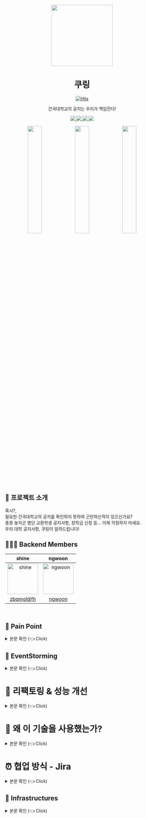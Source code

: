 
<p align="middle" >
  <img width="200px;" src="https://user-images.githubusercontent.com/60593969/224698214-0b3215cc-d87a-453b-bcb6-08f64b8741a1.png"/>
</p>
<h1 align="middle">쿠링</h1>

<div align="middle" >

  [![Hits](https://hits.seeyoufarm.com/api/count/incr/badge.svg?url=https%3A%2F%2Fgithub.com%2FKU-Stacks%2Fku-ring-backend-web&count_bg=%2379C83D&title_bg=%23555555&icon=&icon_color=%23E7E7E7&title=hits&edge_flat=false)](https://hits.seeyoufarm.com)

</div>

<p align="middle">건국대학교의 공지는 우리가 책임진다!</p>

<div align="center">
    <a href="https://apps.apple.com/KR/app/id1609873520?mt=8">
        <img src="https://img.shields.io/badge/Apple Store-f3f3f3?style=flat&logo=apple&logoColor=black">
    </a>
    <a href="https://play.google.com/store/apps/details?id=com.ku_stacks.ku_ring">
        <img src="https://img.shields.io/badge/Google Store-90c8ff?style=flat&logo=Google&logoColor=white">
    </a>
    <a href="https://sonarcloud.io/project/overview?id=KU-Stacks_ku-ring-backend-web">
        <img src="https://sonarcloud.io/api/project_badges/measure?project=KU-Stacks_ku-ring-backend-web&metric=coverage"/>
    </a>
    <a href="https://sonarcloud.io/project/overview?id=KU-Stacks_ku-ring-backend-web">
        <img src="https://sonarcloud.io/api/project_badges/measure?project=KU-Stacks_ku-ring-backend-web&metric=alert_status"/>
    </a>
</div>

<p align="center">
 <img src="https://user-images.githubusercontent.com/53814741/163469327-98af5c02-efc7-4c3e-8fec-9195ca6805ad.JPG" width="30%"/>
 <img src="https://user-images.githubusercontent.com/53814741/163469357-aed6a78a-4b65-4a9a-bead-d541e7eee702.JPG" width="30%"/>
 <img src="https://user-images.githubusercontent.com/53814741/163469345-503b6b50-b240-4c8d-9656-c719a5f3d9f2.JPG" width="30%"/>
</p>

## 💌 프로젝트 소개
혹시?,  
필요한 건국대학교의 공지를 확인하지 못하여 곤란하신적이 있으신가요?   
종종 놓치곤 했던 교환학생 공지사항, 장학금 신청 등... 이제 걱정하지 마세요.   
우리 대학 공지사항, 쿠링이 알려드립니다!
<br>

## 👩‍👦‍👦 Backend Members
|shine|ngwoon|
|:-:|:-:|
|<img src="https://avatars.githubusercontent.com/u/60593969?v=4" alt="shine" width="100" height="100">|<img src="https://avatars.githubusercontent.com/ngwoon?v=4" alt="ngwoon" width="100" height="100">|
|[zbqmgldjfh](https://github.com/zbqmgldjfh)|[ngwoon](https://github.com/ngwoon)|
<br>    

## 🧐 Pain Point
<details>
   <summary> 본문 확인 (👈 Click)</summary>
<br />

기존의 학교 공지를 확인하기 위해서는 앱이 아닌 홈페이지로 접근 → 해당 학과로 이동 → 학과 내의 공지함 접속    
과같이 불필요한 step을 진행해야만 공지를 확인할 수 있었으며, 노트북이 없다면 공지를 확인하기가 매우 불편 했습니다.

이러한 불편함을 없애고, 모든 건국대 학생들에게 편리한 공지를 제공하기 위해 만든 서비스입니다.    
비록 아직도 많이 부족하지만, 잘 사용하고 있다는 피드백을 받을때의 뿌듯함을 원동력으로 개선해나가는 중 입니다.

</details>

## 📑 EventStorming <a name = "outline"></a>
<details>
   <summary> 본문 확인 (👈 Click)</summary>
<br />
도메인 모델 분리를 위한 Event Storming (4일 소요) <br>
이벤트 스토밍 도중 추가되는 이벤트도 충분하게 발생할 수 있으며, 지금의 선택이 100% 모두가 동의 가능한 모델 분리는 아닐 수 있다.

### 2-2-1) ****Event (Orange Sticker)****
![이벤트](https://github.com/ku-ring/ku-ring-backend-web/assets/60593969/80eb6138-a98b-415e-83e2-3eb0dcc709e4)
우선 시간의 흐름에 따라 비지니스의 상태 변경을 의미하는 도메인 이벤트를 도출해보았습니다.     

팀원들과 함께 오렌지색 포스트잇에 이벤트 명을 작성하였는데, 이떄 **이벤트 명은 과거명으로 작성한다.** 라는 내용을 준수하려 노력하였습니다.  

이벤트간의 공간을 두되 이벤트가 연쇄적으로 발행하는 경우 바로 옆에 붙인다. 같은 시점에 비지니스 조건에 따라 대체적으로 발생될 수 있는 이벤트는 아래에 같은 라인선상으로 붙인다.  

도메인 이벤트는 비지니스의 어떤 상태를 생성,변경,삭제하는 요소라 할 수 있습니다. 따라서 시스템의 화면을 연상하지 말고 비지니스가 흘러감에 따라 비지니스를 구성하는 요소들의 상태가 어떻게 변경되는지를 생각하도록 하였습니다.    

우리 팀은 시스템을 사용하는 역할(사용자, 디자이너, 개발자)로 나누어서 사람들을 배정하여 업무별로 논의가 가능한 수준인 적절한 인원이(4명) 참여하였습니다.


### 2-2-2) ****Command (Blue Sticker)****
![커멘드](https://github.com/ku-ring/ku-ring-backend-web/assets/60593969/722eff4b-b082-4935-a2ca-5c0e7621f0a7)    
이벤트를 트리거하는(발생시키는) 커맨드를 도출하였으며 위 사진과 같습니다.

커맨드의 경우 파란색 포스트잇에 작성하여 붙였으며, 커맨드는 이벤트를 보면 쉽게 유추할 수 있다고 생각됩니다.     
**하나의 커맨드에 의해 여러개의 이벤트가 연속 발생될 수 있으며 커맨드 하나에 조건에 따라 다른 이벤트가 발생할 수 있음을 유의하자!**

> *[이벤트] 할 때는 항상 [커맨드] 한다*

### 2-2-3) ****Actor (Yellow Sticker)****
![엑터](https://github.com/ku-ring/ku-ring-backend-web/assets/60593969/b764d079-0be7-48f2-abfb-811cb9c75827)    
엑터는 사람이나 조직이 될 수 있는데 역할 관점으로 도출해보았습니다. 엑터는 추상적으로 식별하지 말고 **비지니스를 수행하는 구체적인 역할로 고려하여 도출한다.**

즉 그냥 모든 업무에서 보편적으로 사용되는 회원, 관리자로 뽑지 말고 특정 비지니스를 실제적으로 수행하는 역할자를 도출하려고 노력하였으, 액터가 구체화 될 수록 식별하지 못한 커맨드와 이벤트가 추가적으로 도출 될 수 있습니다.    

우리의 서비스는 엑터는 학교에 다니는 학생, 교직원 (공지앱 사용자) 정도로 생각하였습니다. 엑터를 도출하고 보니, 여지껏 교직원을 위한 기능은 없었음을 한번 상기하게 되었습니다.  

### 2-2-4) ****Aggregate (Yellow Sticker)****
![어그리게이트](https://github.com/ku-ring/ku-ring-backend-web/assets/60593969/f1bb7fc4-a216-4aba-a5f5-c580b751f826)
어그리게이트는 ‘결합물’을 의미하는데 어떠한 도메인 객체를 중심으로 생각하였으며,    
하나의 ACID한 트랜잭션에 묶여 변화되어야 할 객체의 묶음을 도출하고, 그것들을 커맨드, 이벤트와 함께 묶어보았습니다.

### 2-2-5) ****바운디드 컨텍스트로 묶기****
![바운디드컨텍스트](https://github.com/ku-ring/ku-ring-backend-web/assets/60593969/e00f53cf-643b-49d5-bf86-22c1f1e606e6)
Bounded Context(BC)는 동일한 문맥으로 효율적으로 업무 용어(도메인 클래스)를 사용할 수 있는 객체 범위를 뜻한다고 합니다.    
하나의 BC는 하나 이상의 어그리게이트를 원소로 구성될 수 있으며, 이 BC를 마이크로서비스 구성 단위로 정하게 되면 이를 담당하는 팀 내의 커뮤니케이션이 효율화 될것 같습니다?   

추후 MSA화를 고려중이기에 함께 고려해본 대상입니다. 

### 2-2-6) 외부 시스템 추가
![외부](https://github.com/ku-ring/ku-ring-backend-web/assets/60593969/03580d1f-6ef6-40fa-9326-fc7d080000be)
커맨드 & 이벤트 발생 시 호출되거나 관련되는 레거시 시스템이나 외부 시스템 또는 장비를 도출하여 핑크색 포스트잇에 작성하여 이벤트의 오른쪽 상단에 추가!     

본 시스템의 구현 대상이 아니지만 시스템의 기능 구현을 위해 연계가 필요한 시스템들을 모두 도출해본 결과, FCM의 알림 기능 정도가 외부 의존으로 추가되었습니다.    

### 2-2-7) ****Policy (Lilac Sticker)**** 도출
![정책](https://github.com/ku-ring/ku-ring-backend-web/assets/60593969/219a2245-d4a9-444a-b8b1-7bf0f2d435a2)    
폴리시(Policy)는 이벤트가 발생한 후 연이어 발생하는 반응형 액션으로, **한 서비스 이벤트에 대해 수행되어야 할 타 서비스의 액션들로**, 먼저 정의된 이벤트 아래에 추가하였습니다.     
하나의 이벤트에 반응하여 수행되어야 할 폴리시는 여러 팀에서 도출된 멀티 액션이 존재할 수 있다.

### 2-2-8) **폴리시의 이동과 컨텍스트 매핑 (점선은 Pub/Sub, 실선은 Req/Resp)**
![최종](https://github.com/ku-ring/ku-ring-backend-web/assets/60593969/d3e28458-f726-40bc-9a1e-01ca8329a295)
위와 같이 최종적으로 도메인 모델을 분리하게 되었습니다!!

</details>


# 🚀 리팩토링 & 성능 개선
<details>
   <summary> 본문 확인 (👈 Click)</summary>

---

## 1. 의미있는 이름과 함수

코드를 다시 되돌아보았을 때, 당시에는 이해할 수 있을 정도의 이름으로 지었다고 생각했으나 명확하게 와닿지 않는 네이밍들이 있었습니다.  
따라서 주석이 필요 없을 정도로 명확하게 변수명과 함수명을 수정하였습니다. 
함수에 대해서는 Clean Code에서 5줄 이내를 권장하고 있었습니다. 코드를 되돌아본 결과 생각보다 함수가 긴 것들이 존재했고 충분히 줄일 수 있는 수준의 내용들이었기에 할 수 있는 한에서 5줄 내외를 지키도록 수정했습니다.

---

## 2. 레거시 코드의 양방향 연관관계를 단방향으로!
JPA에 대해서는 서로 어느 정도 이해하고 있어, 적절한 fetch join을 사용하여 코딩했었기에 N+1 문제는 발생하지 않았습니다.
하지만 연관관계에 대해서 문제가 있었습니다.
가장 좋은 연관관계 설계는 단방향을 기초로 하되 필요하면 양방향 설계를 하는 것입니다.    

JPA 프로그래밍의 저자, 김영한 선생님의 의견을 빌리자면 다음과 같습니다.
> 양방향으로 하면 복잡도가 높아지는 단점이 있지만 성능상 이점을 얻을 수 있습니다.
정말 성능이 너무 중요해서 쿼리 하나를 줄이는게 꼭 필요한 상황이라면 복잡해지더라도 최적화를 해야합니다.
반면에 쿼리가 하나 더 나가더라도 시스템 자원이 충분해서 성능에 영향을 미치는 것이 미미하다면 코드 복잡도를 낮게 유지하는 것이 더 중요합니다.

<div align="center">
 <img width="550" src="https://github.com/ku-ring/ku-ring-backend-web/assets/60593969/787c8dfb-1de5-4524-a759-26706df9cc6f" alt="kanban">
 <img width="550" src="https://github.com/ku-ring/ku-ring-backend-web/assets/60593969/da4ed880-516f-4596-bc7f-2c101ac5e7fe" alt="kanban">
</div>

둘간에 양방향으로 연관관계를 갖고 있다.    
그럼 UserCategory에 추가해줄때, User쪽의 `private List<UserCategory> userCategories = new ArrayList<>();` 에도 UserCategory를 추가하고,  UserCategory 쪽에서도 User를 추가해야 한다!!    
이는 양방향으로 매핑중이기 때문이다.

당연히 연관관계 주인이 UserCategory 이기 때문에 UserCategory에 추가하는적은 적합하다.    
하지만 다음 코드는 UserCategory쪽에만 추가중이다. 흔히 말하는 JPA 편의 메서드를 작성했어야 헀는데, 다음 코드는 편의 메서드가 없다.  
<img width="600" alt="Untitled (3)" src="https://github.com/ku-ring/ku-ring-backend-web/assets/60593969/4069ce0e-8ee1-413b-ae57-fe78278bb06f">

따라서 UserCategory에는 신규 UserCategory가 추가 되지만, User가 들고 있는 List는 비어 있게 된다…    

다음 글의 3번 “양방향 연관관계 주의점”을 보면 이해할 수 있다.
https://blogshine.tistory.com/345    

아예 User에서 UserCategory를 삭제하는 편이 더 좋을것 같다. 양방향 연관관계가 필수적인 포인트가 아니기 때문이다! → **User에서 제거!**     

<img width="483" alt="image" src="https://github.com/ku-ring/ku-ring-backend-web/assets/60593969/74154306-43ad-42d3-a523-7803823b9227">    

테이블 구조에 변화는 없기에 적용가능

---

## 3. 공지 Scrap작업 multi-threading 처리로 시간 개선하기

**문제 상황**

- 기존의 60개의 학과를 전부 Scrap하는데 단일 thread로는 너무 오래 걸리는 문제 발생

**문제 해결**

- 60개 학과의 공지를 scrap하는 과정을 병렬처리 하면서 **Crawling 성능개선**
    - 단일 공지 페이지 기준, core 6개 : 3분50초 → 49초로 성능을 **4.39**배 개선
    - 전체 공지 페이지 기준, core 6개 : 1시간 12분 11초 → 15분 35초로 성능을 **4.70**배 개선

**상세 내용 링크 : ([글 링크](https://blogshine.tistory.com/660))**

---
## 4. Full-Text-Index도입을 통한 **검색 성능개선**

**문제 상황**

- 기존 검색은 like 절을 활용한 단순 full-scan방식의 검색이라는 단점

**문제 해결**

- 공지 검색 쿼리 변경, 중지단어, Full-Text-Index도입을 통한 **검색 성능개선**
    - 개선 **전** : 검색은 full Scan을 통해 실행계획이 수립 → 11s 59ms
    - 개선 **후** : Full Text index과 stop word 도입 → 591ms
    - 공지 500만건 기준 검색 속도 **18.71배 개선** 하게 되었습니다

**상세 내용 링크 : ([글 링크](https://blogshine.tistory.com/664))**

---
# 5. Bulk Query를 통한 성능 개선

**문제 상황**

- 공지를 주기적으로 저장하고 삭제하는 과정이 하루에도 수십번 반복하는 이 앱의 핵심 로직중 하나입니다.
- 문제는 이 과정에서 발생하는 쿼리가 너무 많다는 것입니다.
  쿼리로그를 찍어본 결과 save와 delete 모두 한방 쿼리가 아니라 여러번의 쿼리가 나가는 것을 확인했습니다.

**문제 해결**
<div align="center">
 <img width="600" src="https://github.com/ku-ring/ku-ring-backend-web/assets/60593969/c6b5afc6-06f3-4410-88ee-de45cc3930b8" alt="refac-bulk-solution">
</div>

다음과 같이 수정하여 해결할 수 있었습니다.
+ Insert의 경우 : JdbcTemplate.batchUpdate() 사용
+ delete의 경우 : queryDsl의 in 쿼리 사용

<br>

### 5-1) Insert 해결책

해결책은 2가지가 존재했습니다.
1. Table Id strategy를 SEQUENCE로 변경하고 Batch 작업
2. JdbcTemplate.batchUpdate() 사용

MySQL과 MariaDB의 Table Id 전략은 대부분이 IDENTITY 전략을 사용하기도 하고, 저희는 이미 Id 전략을 IDENTITY 전략으로 사용하고 있었기에 Id전략 자체를 변경하기에는 무리가 있었습니다.
또한, Jdbc를 사용하는 것이 성능상 더 뛰어나다는 결과를 확인했습니다. [출처](https://homoefficio.github.io/2020/01/25/Spring-Data에서-Batch-Insert-최적화/#)

<div align="center">
 <img width="700" src="https://github.com/ku-ring/ku-ring-backend-web/assets/60593969/5b47dde5-2b77-433d-8b23-5377f18c6532" alt="batch-bulk-solution">
</div>

<br>

### 5-2) Delete 해결책
이미 프로젝트에서 queryDsl를 사용하고 있어 이를 이용하는 것이 가장 간단했기 때문에 queryDsl의 delete in 쿼리를 사용하여 해결했습니다.

---

## 6. 인증, 인가를 비즈니스 로직으로부터 분리하기

**문제 상황**

- 부가적인 인증, 인가 로직이 애플리케이션의 비즈니스 로직과 함께 혼재되어 있는 상태

**문제 해결**

<img width="750" alt="image" src="https://github.com/ku-ring/ku-ring-backend-web/assets/60593969/ed34a293-c58b-4332-adf3-e6156d441bc4">

- 인증, 인가를 핵심 비즈니스로직 으로 부터 분리하여 리팩토링 하기
    - Spring Security와 유사 구조를 직접 구현
- 직접 구현한 전체 인증 로직 흐름도
    
**상세 내용 링크 : ([글 링크](https://blogshine.tistory.com/678))**

---

## 7. 흔하디 흔한 N+1 쿼리 개선기

원래 로직에서는 사용자의 Category 이름 목록을 가져오기 위해서 다음과 같이 처리가 되고 잇었습니다!

![Untitled (2)](https://github.com/ku-ring/ku-ring-backend-web/assets/60593969/36dbdd3c-af5e-47ec-8e25-f2b0792f0486)

getUserCategories 는 다음과 같고,

```java
public List<Category> getUserCategories(String token) {
    User user = userRepository.findByToken(token);

    // User에서 이미 연관관계로 들고 있는 상황이었다.
    List<UserCategory> userCategories = userCategoryRepository.findAllByUser(user); 

    return userCategories.stream()
            .map(UserCategory::getCategory)
            .collect(Collectors.toList());
}
```

위의 기존 코드에서 user를 찾아올때 사실 UserCategory를 EAGER로 찾아오고 있었다.
![Untitled (1)](https://github.com/ku-ring/ku-ring-backend-web/assets/60593969/ee224a35-a1e6-4d9f-9b6d-3ccfef43a24d)    

따라서 다음과 같이 변경 했어도 됬을것 같다!

```java
List<UserCategory> userCategories = user.getUserCategories(); // 이미 User는 UserCategory 정보가 있음
```

즉, User를 찾아올때 이미 Category를 찾아오는 쿼리가 나갔는데, findAllByUser로 찾아올 필요가 없었다.

(ps, 다행이 1차 캐시 덕분에 영속성 컨텍스트에서 찾아오기에 동일한 쿼리가 2번 나가지는 않는다)

getCategoryNamesFromCategories 는 다음과 같이 구현되어 있었다!

```java
public List<String> getCategoryNamesFromCategories(List<Category> categories) {
    return categories.stream()
            .map(Category::getName)
            .collect(Collectors.toList());
}
```

이렇게 처리되어 사용자의 Category이름을 전부 보여주고 있었다!

즉, User 하나만 조회해도 UserCategory까지 함께 조회하고 있으니~

1) token값을 갖는 User를 찾아온 후 // 쿼리 1번

2) User의 UserCategory를 다 찾아온다. // UserCategory를 바로 찾아오는 쿼리 N개 (N+1문제)

3) 이후 찾아온 UserCategory 목록을 통해 Category 목록을 찾는다. // Category N개만큼 쿼리

4) 찾아온 Category 목록을 String 이름로 바꾼다.

쿼리가 총 1 + 2N 만큼 발생중이다.

### 7 - 1) 변경 전 쿼리

```bash
Hibernate: 
    select
        user0_.id as id1_5_,
        user0_.token as token2_5_ 
    from
        user user0_ 
    where
        user0_.token=?
2023-01-25 21:19:36.747  INFO 16011 --- [o-auto-1-exec-5] p6spy                                    : #1674649176747 | took 1ms | statement | connection 22| url jdbc:mariadb://localhost:52131/test
select user0_.id as id1_5_, user0_.token as token2_5_ from user user0_ where user0_.token=?
select user0_.id as id1_5_, user0_.token as token2_5_ from user user0_ where user0_.token='test_fcm_token';
Hibernate: 
    select
        usercatego0_.user_token as user_tok3_6_0_,
        usercatego0_.id as id1_6_0_,
        usercatego0_.id as id1_6_1_,
        usercatego0_.category_name as category2_6_1_,
        usercatego0_.user_token as user_tok3_6_1_ 
    from
        user_category usercatego0_ 
    where
        usercatego0_.user_token=?
2023-01-25 21:19:36.749  INFO 16011 --- [o-auto-1-exec-5] p6spy                                    : #1674649176749 | took 1ms | statement | connection 22| url jdbc:mariadb://localhost:52131/test
select usercatego0_.user_token as user_tok3_6_0_, usercatego0_.id as id1_6_0_, usercatego0_.id as id1_6_1_, usercatego0_.category_name as category2_6_1_, usercatego0_.user_token as user_tok3_6_1_ from user_category usercatego0_ where usercatego0_.user_token=?
select usercatego0_.user_token as user_tok3_6_0_, usercatego0_.id as id1_6_0_, usercatego0_.id as id1_6_1_, usercatego0_.category_name as category2_6_1_, usercatego0_.user_token as user_tok3_6_1_ from user_category usercatego0_ where usercatego0_.user_token='test_fcm_token';
Hibernate: 
    select
        user0_.id as id1_5_1_,
        user0_.token as token2_5_1_,
        usercatego1_.user_token as user_tok3_6_3_,
        usercatego1_.id as id1_6_3_,
        usercatego1_.id as id1_6_0_,
        usercatego1_.category_name as category2_6_0_,
        usercatego1_.user_token as user_tok3_6_0_ 
    from
        user user0_ 
    left outer join
        user_category usercatego1_ 
            on user0_.token=usercatego1_.user_token 
    where
        user0_.token=?
2023-01-25 21:19:36.755  INFO 16011 --- [o-auto-1-exec-5] p6spy                                    : #1674649176755 | took 1ms | statement | connection 22| url jdbc:mariadb://localhost:52131/test
select user0_.id as id1_5_1_, user0_.token as token2_5_1_, usercatego1_.user_token as user_tok3_6_3_, usercatego1_.id as id1_6_3_, usercatego1_.id as id1_6_0_, usercatego1_.category_name as category2_6_0_, usercatego1_.user_token as user_tok3_6_0_ from user user0_ left outer join user_category usercatego1_ on user0_.token=usercatego1_.user_token where user0_.token=?
select user0_.id as id1_5_1_, user0_.token as token2_5_1_, usercatego1_.user_token as user_tok3_6_3_, usercatego1_.id as id1_6_3_, usercatego1_.id as id1_6_0_, usercatego1_.category_name as category2_6_0_, usercatego1_.user_token as user_tok3_6_0_ from user user0_ left outer join user_category usercatego1_ on user0_.token=usercatego1_.user_token where user0_.token='test_fcm_token';
HTTP/1.1 200 
Content-Type: application/json
Transfer-Encoding: chunked
Date: Wed, 25 Jan 2023 12:19:36 GMT
Keep-Alive: timeout=60
Connection: keep-alive
```

N+1 문제로 User한번 조회하는데 위와 같이 쿼리가 3번 나가게 됨

### 7 - 2) 변경 후

변경 후 한방 쿼리로 조회 끝    
```java
public List<String> getUserCategoryNamesByToken(String token) {
    return queryFactory
            .select(userCategory.category.name)
            .from(userCategory)
            .where(userCategory.user.token.eq(token))
            .fetch();
}
```

<img width="750" src="https://github.com/ku-ring/ku-ring-backend-web/assets/60593969/e3915da9-5d30-4b12-b80c-e4ffc18686c4">

___

## 8. Test Container를 통한 테스트의 멱등성 보장하기
테스트와, 실제 운영 DB를 둘다 MariaDB 환경으로 사용하여 문제가 발생할 일이 없다 생각했었습니다.
하지만, utf8과 같은 인코딩 방식이 로컬과 프로덕션이 달라 문제가 발생하였으며, 이또한 테스트 환경에서 걸러내지 못한 것이 문제라 생각하였습니다.

따라서 이후부터는 환경 자체를 동일하게 만든 Test 컨테이너를 사용하여 프로덕션 환경과 동일환 환경변수 환경에서 테스트를 진행하도록 하였습니다.    
테스트에서 수행 시간이 조금 길어졌지만, 테스트의 목적에 부합하도록 동작하게 되었습니다.

---

## 9. CI / 정적분석기(SonarCloud, jacoco)를 사용한 코드 컨벤션에 대한 코드리뷰 자동화

**문제 상황**

- 정적 분석 도구가 없어 코드의 품질 관리나, 버그 발견등이 어려웠던 상황

**문제 해결**

<img width="465" alt="image" src="https://github.com/ku-ring/ku-ring-backend-web/assets/60593969/7c7b3c42-b434-4f07-bce4-2de05be7e80e">

- 정적 분석 도구를 통한 분석을 통하여 사전에 미리 문제가 발생할 수 있는 지점들을 보완할 수 있음
- 테스트 코드의 커버리지에 대한 관리가 편리하다 생

**상세 내용 링크 : ([글 링크](https://blogshine.tistory.com/658))**

---

## 10. 서버 모니터링

**문제 상황**

- 이전에는 모니터링 도구가 없어 실시간으로 서버의 상태를 확인할 수 없었다.
- 서버의 상태를 확인하기 위해 서버에 접속하여 로그를 확인해야 했다.

**문제 해결**

<img width="800" alt="image" src="https://github.com/ku-ring/ku-ring-backend-web/assets/60593969/4e855b82-60b3-4800-bf02-37bff544aa0d">

- 서버의 상태를 실시간으로 확인할 수 있어 서버의 상태를 빠르게 파악할 수 있다.
- 일정 기간동안의 서버 정보가 저장되어 있기 때문에 문제 발생시 역추적 해볼 수 있다.
- 다음 글 링크에서는 이를 통하여 서버가 다운되는 문제를 해결한 글 이다!

**상세 내용 링크 : ([글 링크](https://blogshine.tistory.com/669))**

---

<br>
</details>

# 💎 왜 이 기술을 사용했는가?
<details>
   <summary> 본문 확인 (👈 Click)</summary>

----

## 1. Querydsl
<img width="550" src="https://github.com/ku-ring/ku-ring-backend-web/assets/60593969/2478dc90-16e8-4268-9e5d-608570a23eb6">

Spring Data JPA가 기본적으로 제공해주는 CRUD 메서드 및 쿼리 메서드 기능을 사용하더라도, 원하는 조건의 데이터를 수집하기 위해서는 필연적으로 JPQL을 작성하게 됩니다.
간단한 로직을 작성하는데 큰 문제는 없으나, 복잡한 로직의 경우 개행이 포함된 쿼리 문자열이 상당히 길어집니다.
JPQL 문자열에 오타 혹은 문법적인 오류가 존재하는 경우, 정적 쿼리라면 어플리케이션 로딩 시점에 이를 발견할 수 있으나 그 외는 런타임 시점에서 에러가 발생합니다.
이러한 문제를 해결해 주는 것이 Querydsl이기에 Querydsl을 도입했습니다.
Querydsl 도입으로 다음과 같은 이점을 얻었습니다.

1. 문자가 아닌 코드로 쿼리를 작성함으로써, 컴파일 시점에 문법 오류를 쉽게 확인할 수 있다.
2. 자동 완성 등 IDE의 도움을 받을 수 있다.
3. 동적인 쿼리 작성이 편리하다.
4. 쿼리 작성 시 제약 조건 등을 메서드 추출을 통해 재사용할 수 있다.

----

## 2. Flyway

<img width="300" src="https://github.com/ku-ring/ku-ring-backend-web/assets/60593969/c6df0ca7-48a5-4b32-9e19-4298b9a64313">

dev, local 환경에서는 단순히 ddl을 create-drop 또는 update 옵션을 사용하고 있었기에 DB에 대해 고민할 필요가 없었습니다.   
하지만 운영환경에서는 ddl을 validate 또는 none 옵션을 사용해야하기 때문에 초기에는 DB script를 뽑아서 별도로 관리를 했습니다.   
이후 기능이 추가되면서 script가 변경되는 일이 빈번해졌고, 매번 일일이 스크립트를 관리하는 것이 번거로울 뿐 아니라 실수하기 딱 좋은 부분이라 Flyway를 도입하여 데이터베이스 형상관리를 진행했습니다.

추가로 저의 생각에 이점은
1. 협업시 팀원이 ddl의 코드리뷰를 하기 매우 편하다.
2. 내가 작성한 ddl이 정상적으로 추가된다, 즉 복붙이나 타이핑 하다 나는 휴먼에러 등을 방지할 수 있다.

----

</details>



# ⏰ 협업 방식 - Jira <a name = "jira"></a>

<details>
   <summary> 본문 확인 (👈 Click)</summary>
<br />

저희 쿠링팀은 협업 방식으로 Jira를 사용했습니다.  

구현해야할 큰 기능들을 에픽으로 정의하여 일정을 설정했고 하나의 에픽에 필요한 기능들인 task를 세세하게 나누었습니다.  
칸반보드를 통해 task들을 개발해야할 모든 기능들, 이번주에 개발해야할 기능, 개발 진행중, 개발 완료된 칸으로 옮기면서 한눈에 볼 수 있도록 진행했습니다.  

스프린트는 1주일 단위로 설정하여 Jira 내 Confluence에서 스프린트 주기동안 진행해야할 기능들을 정의하고 마음가짐과 스프린트를 마친 후 회고를 작성하는 방식으로 스프린트를 진행했습니다.

## 로드맵
<div align="center">
 <img src="https://github.com/ku-ring/ku-ring-backend-web/assets/60593969/92e2f5d6-1167-4293-a5fa-dc5f539953d7" alt="kanban">
</div>

## 칸반보드
<div align="center">
 <img src="https://github.com/ku-ring/ku-ring-backend-web/assets/60593969/5a523f6a-8966-494d-b28c-bbf69eb526e4">
</div>

</details>    


## 🔌 Infrastructures
<details>
    <summary> 본문 확인 (👈 Click)</summary>

### CI Flow
<img width="850" alt="스크린샷 2023-05-15 오후 5 08 22" src="https://github.com/ku-ring/ku-ring-backend-web/assets/60593969/492e61fb-b420-42b3-ae10-834a89c50249">

### CD Flow
<img width="850" alt="image" src="https://github.com/ku-ring/ku-ring-backend-web/assets/60593969/9ec6dbff-3560-412a-9bc1-a687b510ac66">

### CD Detail Flow (Test Server)
<img width="850" alt="image" src="https://github.com/ku-ring/ku-ring-backend-web/assets/60593969/47827e3d-2137-43e7-beda-6725ab0c36ff">

과정 정리글
1) [Github Actions, CodeDeploy, Nginx 로 무중단 배포하기 - 1](https://blogshine.tistory.com/427)
2) [Github Actions, CodeDeploy, Nginx 로 무중단 배포하기 - 2](https://blogshine.tistory.com/428)
3) [Github Actions, CodeDeploy, Nginx 로 무중단 배포하기 - 3](https://blogshine.tistory.com/429)
4) [Github Actions, CodeDeploy, Nginx 로 무중단 배포하기 - 4](https://blogshine.tistory.com/430)


</details>

